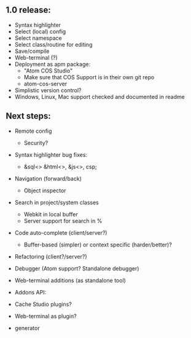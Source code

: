 1.0 release:
------------

 - Syntax highlighter
 - Select (local) config
 - Select namespace
 - Select class/routine for editing
 - Save/compile
 - Web-terminal (?)
 - Deployment as apm package:
   - "Atom COS Studio"
   - Make sure that COS Support is in their own git repo
   - atom-cos-server
 - Simplistic version control?
 - Windows, Linux, Mac support checked and documented in readme

Next steps:
-----------

 - Remote config
   - Security?
 - Syntax highlighter bug fixes:
   - &sql<> &html<>, &js<>, csp;
 - Navigation (forward/back)
   - Object inspector
 - Search in project/system classes
    - Webkit in local buffer
    - Server support for search in %
 - Code auto-complete (client/server?)
   - Buffer-based (simpler) or context specific (harder/better)?
 - Refactoring (client?/server?)
 - Debugger (Atom support? Standalone debugger)

 - Web-terminal additions (as standalone tool)
 - Addons API:
  - Cache Studio plugins? 
  - Web-terminal as plugin?
  - generator
	
	
